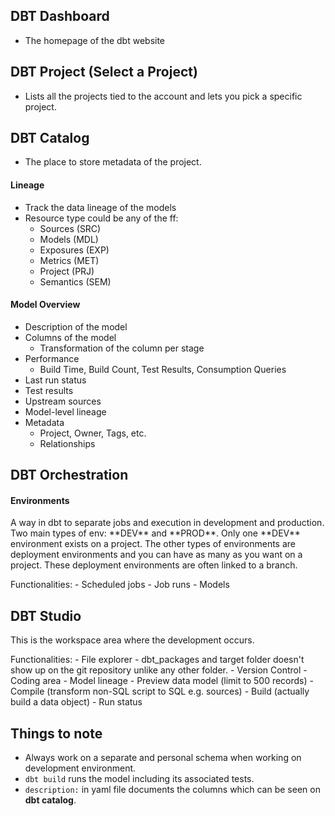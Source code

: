 ## DBT Dashboard
- The homepage of the dbt website

## DBT Project (Select a Project)
- Lists all the projects tied to the account and lets you pick a specific project.

## DBT Catalog
- The place to store metadata of the project.

#### Lineage
- Track the data lineage of the models
- Resource type could be any of the ff:
  - Sources (SRC)
  - Models (MDL)
  - Exposures (EXP)
  - Metrics (MET)
  - Project (PRJ)
  - Semantics (SEM)

#### Model Overview
- Description of the model
- Columns of the model
  - Transformation of the column per stage
- Performance
  - Build Time, Build Count, Test Results, Consumption Queries
- Last run status
- Test results
- Upstream sources
- Model-level lineage
- Metadata
  - Project, Owner, Tags, etc.
  - Relationships

## DBT Orchestration

#### Environments
<p> A way in dbt to separate jobs and execution in development and production. Two main types of env: **DEV** and **PROD**. Only one **DEV** environment exists on a project. The other types of environments are deployment environments and you can have as many as you want on a project. These deployment environments are often linked to a branch. </p>
Functionalities:
- Scheduled jobs
- Job runs
- Models

## DBT Studio
<p>This is the workspace area where the development occurs.</p>
Functionalities:
- File explorer
  - dbt_packages and target folder doesn't show up on the git repository unlike any other folder.
- Version Control
- Coding area
- Model lineage
- Preview data model (limit to 500 records)
- Compile (transform non-SQL script to SQL e.g. sources)
- Build (actually build a data object)
- Run status

## Things to note
- Always work on a separate and personal schema when working on development environment.
- ``dbt build`` runs the model including its associated tests.
- ``description:`` in yaml file documents the columns which can be seen on **dbt catalog**.

